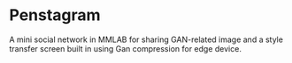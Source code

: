 # Penstagram
A mini social network in MMLAB for sharing GAN-related image and a style transfer screen built in using Gan compression for edge device.
